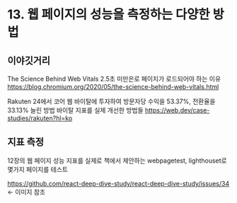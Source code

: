 # 13. 웹 페이지의 성능을 측정하는 다양한 방법

## 이야깃거리

The Science Behind Web Vitals
2.5초 미만은로 페이지가 로드되어야 하는 이유
https://blog.chromium.org/2020/05/the-science-behind-web-vitals.html

Rakuten 24에서 코어 웹 바이탈에 투자하여 방문자당 수익을 53.37%, 전환율을 33.13% 늘린 방법
바이탈 지표를 실제 개선한 방법들
https://web.dev/case-studies/rakuten?hl=ko

## 지표 측정

12장의 웹 페이지 성능 지표를 실제로 책에서 제안하는 webpagetest, lighthouset로 몇가지 페이지를 테스트

https://github.com/react-deep-dive-study/react-deep-dive-study/issues/34 <- 이미지 참조
